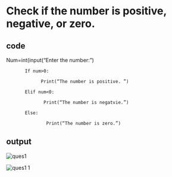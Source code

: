 # Check if the number is positive, negative, or zero.


## code

Num=int(input(“Enter the number:”)
         
           If num>0:
           
                 Print(“The number is positive. ”)
        
           Elif num<0:
          
                  Print(“The number is negatvie.”)
         
           Else:
              
                   Print(“The number is zero.”)



## output


![ques1](https://github.com/user-attachments/assets/a3057cc0-fe9f-43cc-ab0e-a48729241303)



![ques1 1](https://github.com/user-attachments/assets/2fedce7a-21fc-4dc3-80c7-48155066f246)

